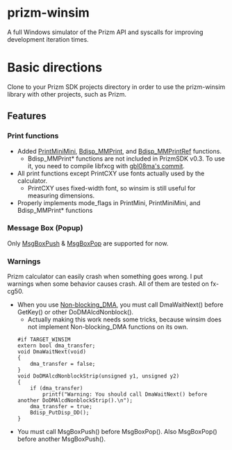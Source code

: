 # prizm-winsim

A full Windows simulator of the Prizm API and syscalls for improving development iteration times.

# Basic directions

Clone to your Prizm SDK projects directory in order to use the prizm-winsim library with other projects, such as Prizm.

## Features

### Print functions

- Added [PrintMiniMini](http://prizm.cemetech.net/index.php/PrintMiniMini), [Bdisp_MMPrint](http://prizm.cemetech.net/index.php/Bdisp_MMPrint), and [Bdisp_MMPrintRef](http://prizm.cemetech.net/index.php/Bdisp_MMPrintRef) functions.
  - Bdisp_MMPrint* functions are not included in PrizmSDK v0.3. To use it, you need to compile libfxcg with [gbl08ma's commit](https://github.com/gbl08ma/libfxcg/commit/2a2776f2440579c2fe9ef94c0470108e2af4e058).
- All print functions except PrintCXY use fonts actually used by the calculator.
  - PrintCXY uses fixed-width font, so winsim is still useful for measuring dimensions.
- Properly implements mode_flags in PrintMini, PrintMiniMini, and Bdisp_MMPrint* functions

### Message Box (Popup)

Only [MsgBoxPush](http://prizm.cemetech.net/index.php/MsgBoxPush) & [MsgBoxPop](http://prizm.cemetech.net/index.php/MsgBoxPop) are supported for now.

### Warnings

Prizm calculator can easily crash when something goes wrong. I put warnings when some behavior causes crash. All of them are tested on fx-cg50.

- When you use [Non-blocking_DMA](http://prizm.cemetech.net/index.php/Non-blocking_DMA), you must call DmaWaitNext() before GetKey() or other DoDMAlcdNonblock().
  - Actually making this work needs some tricks, because winsim does not implement Non-blocking_DMA functions on its own. 
  ```
  #if TARGET_WINSIM
  extern bool dma_transfer;
  void DmaWaitNext(void)
  {
      dma_transfer = false;
  }
  void DoDMAlcdNonblockStrip(unsigned y1, unsigned y2)
  {
      if (dma_transfer)
          printf("Warning: You should call DmaWaitNext() before another DoDMAlcdNonblockStrip().\n");
      dma_transfer = true;
      Bdisp_PutDisp_DD();
  }
  ```
- You must call MsgBoxPush() before MsgBoxPop(). Also MsgBoxPop() before another MsgBoxPush().
